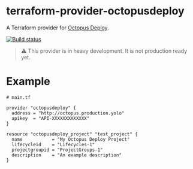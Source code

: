 # terraform-provider-octopusdeploy
A Terraform provider for [Octopus Deploy](https://octopus.com).

[![Build status](https://ci.appveyor.com/api/projects/status/5t5gbqjyl8hpou52?svg=true)](https://ci.appveyor.com/project/MattHodge/go-octopusdeploy)

> :warning: This provider is in heavy development. It is not production ready yet.

# Example

```hcl
# main.tf

provider "octopusdeploy" {
  address = "http://octopus.production.yolo"
  apikey  = "API-XXXXXXXXXXXXX"
}

resource "octopusdeploy_project" "test_project" {
  name           = "My Octopus Deploy Project"
  lifecycleid    = "Lifecycles-1"
  projectgroupid = "ProjectGroups-1"
  description    = "An example description"
}
```
